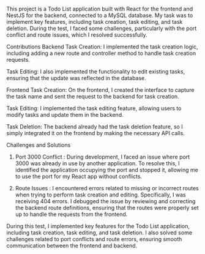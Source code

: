 This project is a Todo List application built with React for the frontend and NestJS for the backend, connected to a MySQL database. My task was to implement key features, including task creation, task editing, and task deletion. During the test, I faced some challenges, particularly with the port conflict and route issues, which I resolved successfully.

Contributions
Backend 
Task Creation: I implemented the task creation logic, including adding a new route and controller method to handle task creation requests.

Task Editing: I also implemented the functionality to edit existing tasks, ensuring that the update was reflected in the database.

Frontend 
Task Creation: On the frontend, I created the interface to capture the task name and sent the request to the backend for task creation.

Task Editing: I implemented the task editing feature, allowing users to modify tasks and update them in the backend.

Task Deletion: The backend already had the task deletion feature, so I simply integrated it on the frontend by making the necessary API calls.

Challenges and Solutions
1. Port 3000 Conflict : During development, I faced an issue where port 3000 was already in use by another application. To resolve this, I identified the application occupying the port and stopped it, allowing me to use the port for my React app without conflicts.

2. Route Issues : I encountered errors related to missing or incorrect routes when trying to perform task creation and editing. Specifically, I was receiving 404 errors. I debugged the issue by reviewing and correcting the backend route definitions, ensuring that the routes were properly set up to handle the requests from the frontend.

During this test, I implemented key features for the Todo List application, including task creation, task editing, and task deletion. I also solved some challenges related to port conflicts and route errors, ensuring smooth communication between the frontend and backend.